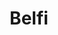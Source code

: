 ---
layout: home

title: Belfi
titleTemplate: A lightweight app for managing multiple proxy servers.

hero:
  name: Belfi
  text: A lightweight app for managing multiple proxy servers.
  actions:
    - theme: brand
      text: What is Belfi?
      link: /guide/
    - theme: alt
      text: Quickstart
      link: /guide/setup
    - theme: alt
      text: Docs
      link: /docs/
    - theme: alt
      text: GitHub
      link: https://github.com/babybatrick/belfi
  image:
    src: /src/img/logo-1bb680.svg
    alt: VitePress
    width: 200

features:
  - title: "Unified Interface"
    details: Easily manage multiple proxy protocols with one streamlined interface. No need to juggle multiple configurations.
  - title: Modular Architecture
    details: Spin up isolated containers for each protocol. Clean, scalable, and easy to maintain.
  - title: Quick Deployment
    details: Get up and running in seconds. Minimal setup, fully automated with Docker.
  - title: Built for Developers
    details: Perfect for testing, debugging, and running multi-protocol proxies in local or cloud environments.
---
